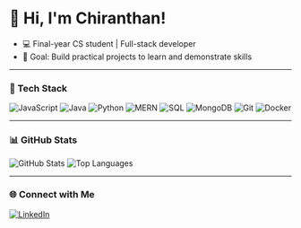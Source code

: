 # 👋 Hi, I'm Chiranthan!

- 💻 Final-year CS student | Full-stack developer
- 🎯 Goal: Build practical projects to learn and demonstrate skills

---

### 🧠 Tech Stack

![JavaScript](https://img.shields.io/badge/JavaScript-F7DF1E?style=for-the-badge\&logo=javascript\&logoColor=black)
![Java](https://img.shields.io/badge/Java-007396?style=for-the-badge\&logo=java\&logoColor=white)
![Python](https://img.shields.io/badge/Python-3776AB?style=for-the-badge\&logo=python\&logoColor=white)
![MERN](https://img.shields.io/badge/MERN-DB5E00?style=for-the-badge\&logo=react\&logoColor=white)
![SQL](https://img.shields.io/badge/SQL-4479A1?style=for-the-badge\&logo=postgresql\&logoColor=white)
![MongoDB](https://img.shields.io/badge/MongoDB-47A248?style=for-the-badge\&logo=mongodb\&logoColor=white)
![Git](https://img.shields.io/badge/Git-F05032?style=for-the-badge\&logo=git\&logoColor=white)
![Docker](https://img.shields.io/badge/Docker-2496ED?style=for-the-badge\&logo=docker\&logoColor=white)

---

### 📊 GitHub Stats

![GitHub Stats](https://github-readme-stats.vercel.app/api?username=ChiraX\&show_icons=true\&theme=radical)
![Top Languages](https://github-readme-stats.vercel.app/api/top-langs/?username=ChiraX\&layout=compact\&theme=radical)

---

### 🌐 Connect with Me

[![LinkedIn](https://img.shields.io/badge/LinkedIn-blue?style=for-the-badge\&logo=linkedin)](linkedin.com/in/chiranthan-ms-567a71302) 


